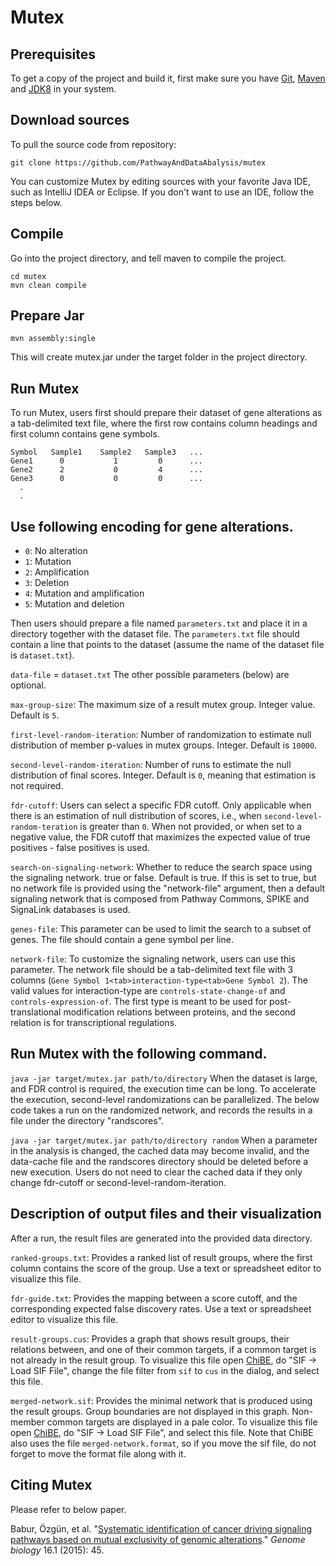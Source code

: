 # Mutex

Prerequisites
--
To get a copy of the project and build it, first make sure you have [Git](https://git-scm.com/downloads), [Maven](https://maven.apache.org/download.cgi) and [JDK8](http://www.oracle.com/technetwork/java/javase/downloads/jdk8-downloads-2133151.html) in your system.

Download sources
--
To pull the source code from repository:
```
git clone https://github.com/PathwayAndDataAbalysis/mutex
```
You can customize Mutex by editing sources with your favorite Java IDE, such as IntelliJ IDEA or Eclipse. If you don't want to use an IDE, follow the steps below.

Compile
--
Go into the project directory, and tell maven to compile the project.

```
cd mutex
mvn clean compile
```
Prepare Jar
--
```
mvn assembly:single
```
This will create mutex.jar under the target folder in the project directory.

<!--
Add PC.sif
--
For some reason tt looks like Google is limiting access to large files in googlecode repositories. Please download this file from http://cbio.mskcc.org/~ozgun/PC.sif.gz, and extract the file PC.sif into the working directory (same folder of `mutex.jar`). This file will be replaced with a directory named PC once the code is run.
-->

Run Mutex
--
To run Mutex, users first should prepare their dataset of gene alterations as a tab-delimited text file, where the first row contains column headings and first column contains gene symbols.

```
Symbol   Sample1    Sample2   Sample3   ...
Gene1      0           1         0      ...
Gene2      2           0         4      ...
Gene3      0           0         0      ...
  .
  .
```
Use following encoding for gene alterations.
--

* `0`: No alteration
* `1`: Mutation
* `2`: Amplification
* `3`: Deletion
* `4`: Mutation and amplification
* `5`: Mutation and deletion

Then users should prepare a file named `parameters.txt` and place it in a directory together with the dataset file. The `parameters.txt` file should contain a line that points to the dataset (assume the name of the dataset file is `dataset.txt`).

`data-file` = `dataset.txt`
The other possible parameters (below) are optional.

`max-group-size`: The maximum size of a result mutex group. Integer value. Default is `5`.

`first-level-random-iteration`: Number of randomization to estimate null distribution of member p-values in mutex groups. Integer. Default is `10000`.

`second-level-random-iteration`: Number of runs to estimate the null distribution of final scores. Integer. Default is `0`, meaning that estimation is not required.

`fdr-cutoff`: Users can select a specific FDR cutoff. Only applicable when there is an estimation of null distribution of scores, i.e., when `second-level-random-teration` is greater than `0`. When not provided, or when set to a negative value, the FDR cutoff that maximizes the expected value of true positives - false positives is used.

`search-on-signaling-network`: Whether to reduce the search space using the signaling network. true or false. Default is true. If this is set to true, but no network file is provided using the "network-file" argument, then a default signaling network that is composed from Pathway Commons, SPIKE and SignaLink databases is used.

`genes-file`: This parameter can be used to limit the search to a subset of genes. The file should contain a gene symbol per line.

`network-file`: To customize the signaling network, users can use this parameter. The network file should be a tab-delimited text file with 3 columns (`Gene Symbol 1<tab>interaction-type<tab>Gene Symbol 2`). The valid values for interaction-type are `controls-state-change-of` and `controls-expression-of`. The first type is meant to be used for post-translational modification relations between proteins, and the second relation is for transcriptional regulations.

Run Mutex with the following command.
--

`java -jar target/mutex.jar path/to/directory`
When the dataset is large, and FDR control is required, the execution time can be long. To accelerate the execution, second-level randomizations can be parallelized. The below code takes a run on the randomized network, and records the results in a file under the directory "randscores".

`java -jar target/mutex.jar path/to/directory random`
When a parameter in the analysis is changed, the cached data may become invalid, and the data-cache file and the randscores directory should be deleted before a new execution. Users do not need to clear the cached data if they only change fdr-cutoff or second-level-random-iteration.

Description of output files and their visualization
--
After a run, the result files are generated into the provided data directory.

`ranked-groups.txt`: Provides a ranked list of result groups, where the first column contains the score of the group. Use a text or spreadsheet editor to visualize this file.

`fdr-guide.txt`: Provides the mapping between a score cutoff, and the corresponding expected false discovery rates. Use a text or spreadsheet editor to visualize this file.

`result-groups.cus`: Provides a graph that shows result groups, their relations between, and one of their common targets, if a common target is not already in the result group. To visualize this file open [ChiBE](https://github.com/PathwayCommons/chibe), do "SIF -> Load SIF File", change the file filter from `sif` to `cus` in the dialog, and select this file.

`merged-network.sif`: Provides the minimal network that is produced using the result groups. Group boundaries are not displayed in this graph. Non-member common targets are displayed in a pale color. To visualize this file open [ChiBE](https://github.com/PathwayCommons/chibe), do "SIF -> Load SIF File", and select this file. Note that ChiBE also uses the file `merged-network.format`, so if you move the sif file, do not forget to move the format file along with it.

Citing Mutex
--
Please refer to below paper.

Babur, Özgün, et al. "[Systematic identification of cancer driving signaling pathways based on mutual exclusivity of genomic alterations](https://genomebiology.biomedcentral.com/articles/10.1186/s13059-015-0612-6)." *Genome biology* 16.1 (2015): 45.
